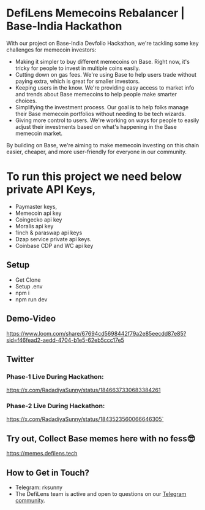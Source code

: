 # DefiLens Memecoins Rebalancer | Base-India Hackathon

With our project on Base-India Devfolio Hackathon, we're tackling some key challenges for memecoin investors:

- Making it simpler to buy different memecoins on Base. Right now, it's tricky for people to invest in multiple coins easily.
- Cutting down on gas fees. We're using Base to help users trade without paying extra, which is great for smaller investors.
- Keeping users in the know. We're providing easy access to market info and trends about Base memecoins to help people make smarter choices.
- Simplifying the investment process. Our goal is to help folks manage their Base memecoin portfolios without needing to be tech wizards.
- Giving more control to users. We're working on ways for people to easily adjust their investments based on what's happening in the Base memecoin market.

By building on Base, we're aiming to make memecoin investing on this chain easier, cheaper, and more user-friendly for everyone in our community.

# To run this project we need below private API Keys,
 - Paymaster keys, 
 - Memecoin api key
 - Coingecko api key
 - Moralis api key 
 - 1inch & paraswap api keys
 - Dzap service private api keys.
 - Coinbase CDP and WC api key

 ## Setup

- Get Clone
- Setup .env
- npm i
- npm run dev

## Demo-Video

https://www.loom.com/share/67694cd5698442f79a2e85eecdd87e85?sid=f46fead2-aedd-4704-b1e5-62eb5ccc17e5

## Twitter

### Phase-1 Live During Hackathon:  
https://x.com/RadadiyaSunny/status/1846637330683384261  

### Phase-2 Live During Hackathon:  
https://x.com/RadadiyaSunny/status/1843523560066646305`

## Try out, Collect Base memes here with no fess😎  

https://memes.defilens.tech 

## How to Get in Touch?

- Telegram: rksunny
- The DefiLens team is active and open to questions on our [Telegram community](https://t.me/defilenscommunity).


